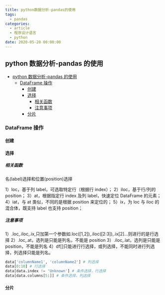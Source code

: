 ```yaml
---
title: python数据分析-pandas的使用
tags:
  - pandas
categories:
  - article
  - 程序设计语言
  - python
date: 2020-05-28 00:00:00
---
```


## python 数据分析-pandas 的使用

- [python 数据分析-pandas 的使用](#python-数据分析-pandas-的使用)
  - [DataFrame 操作](#dataframe-操作)
    - [创建](#创建)
    - [选择](#选择)
      - [相关函数](#相关函数)
      - [注意事项](#注意事项)
    - [分片](#分片)

### DataFrame 操作

#### 创建

#### 选择

##### 相关函数

名(label)选择和位置(position)选择

1）loc，基于列 label，可选取特定行（根据行 index）；
2）iloc，基于行/列的 position；
3）at，根据指定行 index 及列 label，快速定位 DataFrame 的元素；
4）iat，与 at 类似，不同的是根据 position 来定位的；
5）ix，为 loc 与 iloc 的混合体，既支持 label 也支持 position；

##### 注意事项

1）.loc,.iloc,.ix,只加第一个参数如.loc([1,2]),.iloc([2:3]),.ix[2]…则进行的是行选择
2）.loc,.at，选列是只能是列名，不能是 position
3）.iloc,.iat，选列是只能是 position，不能是列名
4）df[]只能进行行选择，或列选择，不能同时进行列选择，列选择只能是列名。

```python
data['columnName1', 'columnName2'] # 列选择
data[0:10] # 行选择
data[data.index != 'Unknown'] # 条件选择，行选择
data[data.columns[5:]] # 条件选择，列选择
```

#### 分片
